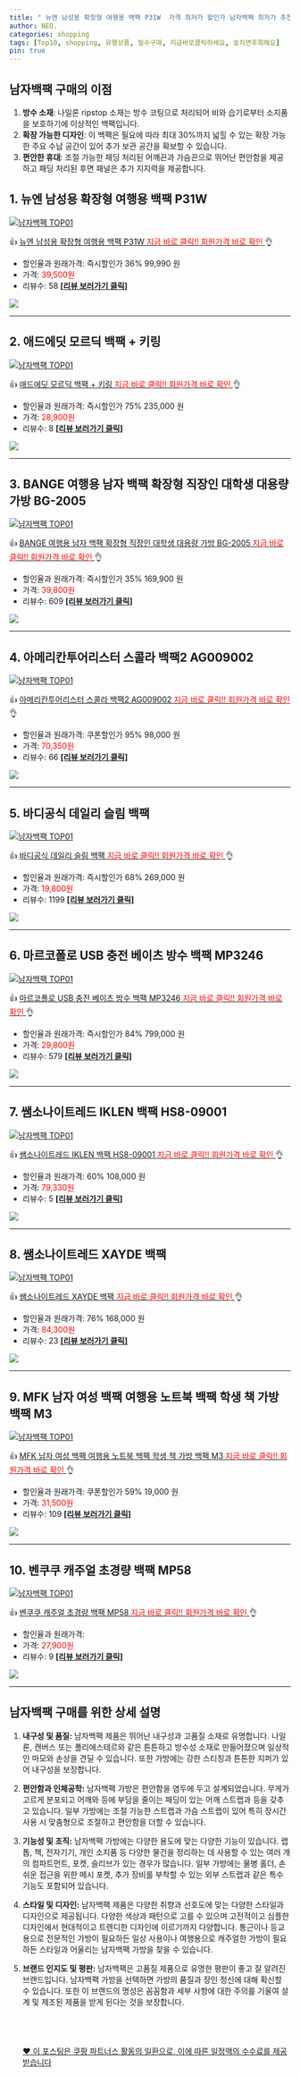 ```yaml
---
title: " 뉴엔 남성용 확장형 여행용 백팩 P31W  가격 최저가 할인가 남자백팩 최저가 추천 제품 비교"
author: NEO.
categories: shopping
tags: [Top10, shopping, 유행상품, 필수구매, 지금바로클릭하세요, 놓치면후회해요]
pin: true
---
```

## 남자백팩 구매의 이점
1. **방수 소재**: 나일론 ripstop 소재는 방수 코팅으로 처리되어 비와 습기로부터 소지품을 보호하기에 이상적인 백팩입니다.
2. **확장 가능한 디자인**: 이 백팩은 필요에 따라 최대 30%까지 넓힐 수 있는 확장 가능한 주요 수납 공간이 있어 추가 보관 공간을 확보할 수 있습니다.
3. **편안한 휴대**: 조절 가능한 패딩 처리된 어깨끈과 가슴끈으로 뛰어난 편안함을 제공하고 패딩 처리된 후면 패널은 추가 지지력을 제공합니다.

   

## 1.  뉴엔 남성용 확장형 여행용 백팩 P31W 

[![남자백팩 TOP01](https://thumbnail9.coupangcdn.com/thumbnails/remote/490x490ex/image/retail/images/2023/01/10/15/2/3d5dc24f-91c1-4635-9ec1-4ed26284a697.jpg)](https://link.coupang.com/re/AFFSDP?lptag=AF3617701&subid=GithubCoopas&pageKey=7055134297&traceid=V0-153&itemId=17477603831&vendorItemId=84645168716)


👍 [ 뉴엔 남성용 확장형 여행용 백팩 P31W  <font color=red> 지금 바로 클릭!! 회원가격 바로 확인 </font> ](https://link.coupang.com/re/AFFSDP?lptag=AF3617701&subid=GithubCoopas&pageKey=7055134297&traceid=V0-153&itemId=17477603831&vendorItemId=84645168716) 👌 


- 할인율과 원래가격: 즉시할인가 36%  99,990   원
- 가격: <span style='color:red'>39,500원</span>
- 리뷰수: 58  [**[리뷰 보러가기 클릭]**](https://link.coupang.com/re/AFFSDP?lptag=AF3617701&subid=GithubCoopas&pageKey=7055134297&traceid=V0-153&itemId=17477603831&vendorItemId=84645168716)

[![](/discount_price.png)](https://link.coupang.com/re/AFFSDP?lptag=AF3617701&subid=GithubCoopas&pageKey=7055134297&traceid=V0-153&itemId=17477603831&vendorItemId=84645168716)

---


   

## 2.  애드에딧 모르딕 백팩 + 키링 

[![남자백팩 TOP01](https://thumbnail10.coupangcdn.com/thumbnails/remote/490x490ex/image/retail/images/13127573029058572-909fef71-ebc7-4234-9493-a70736ab27bf.jpg)](https://link.coupang.com/re/AFFSDP?lptag=AF3617701&subid=GithubCoopas&pageKey=5876810289&traceid=V0-153&itemId=10297413871&vendorItemId=70005414885)


👍 [ 애드에딧 모르딕 백팩 + 키링  <font color=red> 지금 바로 클릭!! 회원가격 바로 확인 </font> ](https://link.coupang.com/re/AFFSDP?lptag=AF3617701&subid=GithubCoopas&pageKey=5876810289&traceid=V0-153&itemId=10297413871&vendorItemId=70005414885) 👌 


- 할인율과 원래가격: 즉시할인가 75%  235,000   원
- 가격: <span style='color:red'>28,900원</span>
- 리뷰수: 8  [**[리뷰 보러가기 클릭]**](https://link.coupang.com/re/AFFSDP?lptag=AF3617701&subid=GithubCoopas&pageKey=5876810289&traceid=V0-153&itemId=10297413871&vendorItemId=70005414885)

[![](/discount_price.png)](https://link.coupang.com/re/AFFSDP?lptag=AF3617701&subid=GithubCoopas&pageKey=5876810289&traceid=V0-153&itemId=10297413871&vendorItemId=70005414885)

---


   

## 3.  BANGE 여행용 남자 백팩 확장형 직장인 대학생 대용량 가방 BG-2005 

[![남자백팩 TOP01](https://thumbnail10.coupangcdn.com/thumbnails/remote/490x490ex/image/vendor_inventory/47f0/b8f5e71ff62578c32a9e74f833bbad4c1907dde2d7619c9b1624bbbbc691.jpg)](https://link.coupang.com/re/AFFSDP?lptag=AF3617701&subid=GithubCoopas&pageKey=7506896461&traceid=V0-153&itemId=19662149119&vendorItemId=86917254588)


👍 [ BANGE 여행용 남자 백팩 확장형 직장인 대학생 대용량 가방 BG-2005  <font color=red> 지금 바로 클릭!! 회원가격 바로 확인 </font> ](https://link.coupang.com/re/AFFSDP?lptag=AF3617701&subid=GithubCoopas&pageKey=7506896461&traceid=V0-153&itemId=19662149119&vendorItemId=86917254588) 👌 


- 할인율과 원래가격: 즉시할인가 35%  169,900   원
- 가격: <span style='color:red'>39,800원</span>
- 리뷰수: 609  [**[리뷰 보러가기 클릭]**](https://link.coupang.com/re/AFFSDP?lptag=AF3617701&subid=GithubCoopas&pageKey=7506896461&traceid=V0-153&itemId=19662149119&vendorItemId=86917254588)

[![](/discount_price.png)](https://link.coupang.com/re/AFFSDP?lptag=AF3617701&subid=GithubCoopas&pageKey=7506896461&traceid=V0-153&itemId=19662149119&vendorItemId=86917254588)

---


   

## 4.  아메리칸투어리스터 스콜라 백팩2 AG009002 

[![남자백팩 TOP01](https://thumbnail8.coupangcdn.com/thumbnails/remote/490x490ex/image/product/image/vendoritem/2017/09/25/3122733098/b0cb1a57-6bed-4520-8457-790c14dc9e75.jpg)](https://link.coupang.com/re/AFFSDP?lptag=AF3617701&subid=GithubCoopas&pageKey=4564069497&traceid=V0-153&itemId=5564366848&vendorItemId=4467086598)


👍 [ 아메리칸투어리스터 스콜라 백팩2 AG009002  <font color=red> 지금 바로 클릭!! 회원가격 바로 확인 </font> ](https://link.coupang.com/re/AFFSDP?lptag=AF3617701&subid=GithubCoopas&pageKey=4564069497&traceid=V0-153&itemId=5564366848&vendorItemId=4467086598) 👌 


- 할인율과 원래가격: 쿠폰할인가 95%  98,000   원
- 가격: <span style='color:red'>70,350원</span>
- 리뷰수: 66  [**[리뷰 보러가기 클릭]**](https://link.coupang.com/re/AFFSDP?lptag=AF3617701&subid=GithubCoopas&pageKey=4564069497&traceid=V0-153&itemId=5564366848&vendorItemId=4467086598)

[![](/discount_price.png)](https://link.coupang.com/re/AFFSDP?lptag=AF3617701&subid=GithubCoopas&pageKey=4564069497&traceid=V0-153&itemId=5564366848&vendorItemId=4467086598)

---


   

## 5.  바디공식 데일리 슬림 백팩 

[![남자백팩 TOP01](https://thumbnail6.coupangcdn.com/thumbnails/remote/490x490ex/image/retail/images/1506003214953195-6b6d848f-d8b3-4231-b761-4927a05f0fba.jpg)](https://link.coupang.com/re/AFFSDP?lptag=AF3617701&subid=GithubCoopas&pageKey=5237889716&traceid=V0-153&itemId=7391665383&vendorItemId=74682779929)


👍 [ 바디공식 데일리 슬림 백팩  <font color=red> 지금 바로 클릭!! 회원가격 바로 확인 </font> ](https://link.coupang.com/re/AFFSDP?lptag=AF3617701&subid=GithubCoopas&pageKey=5237889716&traceid=V0-153&itemId=7391665383&vendorItemId=74682779929) 👌 


- 할인율과 원래가격: 즉시할인가 68%  269,000   원
- 가격: <span style='color:red'>19,800원</span>
- 리뷰수: 1199  [**[리뷰 보러가기 클릭]**](https://link.coupang.com/re/AFFSDP?lptag=AF3617701&subid=GithubCoopas&pageKey=5237889716&traceid=V0-153&itemId=7391665383&vendorItemId=74682779929)

[![](/discount_price.png)](https://link.coupang.com/re/AFFSDP?lptag=AF3617701&subid=GithubCoopas&pageKey=5237889716&traceid=V0-153&itemId=7391665383&vendorItemId=74682779929)

---


   

## 6.  마르코폴로 USB 충전 베이츠 방수 백팩 MP3246 

[![남자백팩 TOP01](https://thumbnail10.coupangcdn.com/thumbnails/remote/490x490ex/image/retail/images/64258486351563-421b82a0-a0b8-4170-9504-fd319e1c99f3.jpg)](https://link.coupang.com/re/AFFSDP?lptag=AF3617701&subid=GithubCoopas&pageKey=4971557378&traceid=V0-153&itemId=6601017652&vendorItemId=73894942981)


👍 [ 마르코폴로 USB 충전 베이츠 방수 백팩 MP3246  <font color=red> 지금 바로 클릭!! 회원가격 바로 확인 </font> ](https://link.coupang.com/re/AFFSDP?lptag=AF3617701&subid=GithubCoopas&pageKey=4971557378&traceid=V0-153&itemId=6601017652&vendorItemId=73894942981) 👌 


- 할인율과 원래가격: 즉시할인가 84%  799,000   원
- 가격: <span style='color:red'>29,800원</span>
- 리뷰수: 579  [**[리뷰 보러가기 클릭]**](https://link.coupang.com/re/AFFSDP?lptag=AF3617701&subid=GithubCoopas&pageKey=4971557378&traceid=V0-153&itemId=6601017652&vendorItemId=73894942981)

[![](/discount_price.png)](https://link.coupang.com/re/AFFSDP?lptag=AF3617701&subid=GithubCoopas&pageKey=4971557378&traceid=V0-153&itemId=6601017652&vendorItemId=73894942981)

---


   

## 7.  쌤소나이트레드 IKLEN 백팩 HS8-09001 

[![남자백팩 TOP01](https://thumbnail7.coupangcdn.com/thumbnails/remote/490x490ex/image/vendor_inventory/40c5/a9c5ec809823a2e41a853ad30fbf3f5a248ac919553a7418e102f242c199.png)](https://link.coupang.com/re/AFFSDP?lptag=AF3617701&subid=GithubCoopas&pageKey=7730882486&traceid=V0-153&itemId=20773631500&vendorItemId=88344139256)


👍 [ 쌤소나이트레드 IKLEN 백팩 HS8-09001  <font color=red> 지금 바로 클릭!! 회원가격 바로 확인 </font> ](https://link.coupang.com/re/AFFSDP?lptag=AF3617701&subid=GithubCoopas&pageKey=7730882486&traceid=V0-153&itemId=20773631500&vendorItemId=88344139256) 👌 


- 할인율과 원래가격: 60%  108,000   원
- 가격: <span style='color:red'>79,330원</span>
- 리뷰수: 5  [**[리뷰 보러가기 클릭]**](https://link.coupang.com/re/AFFSDP?lptag=AF3617701&subid=GithubCoopas&pageKey=7730882486&traceid=V0-153&itemId=20773631500&vendorItemId=88344139256)

[![](/discount_price.png)](https://link.coupang.com/re/AFFSDP?lptag=AF3617701&subid=GithubCoopas&pageKey=7730882486&traceid=V0-153&itemId=20773631500&vendorItemId=88344139256)

---


   

## 8.  쌤소나이트레드 XAYDE 백팩 

[![남자백팩 TOP01](https://thumbnail9.coupangcdn.com/thumbnails/remote/490x490ex/image/vendor_inventory/3f5f/0f72692ebfcae9837758117fc4c8c3e36b2cbf98c4418f226c0f868137ff.jpg)](https://link.coupang.com/re/AFFSDP?lptag=AF3617701&subid=GithubCoopas&pageKey=7751414749&traceid=V0-153&itemId=20880083833&vendorItemId=88047665507)


👍 [ 쌤소나이트레드 XAYDE 백팩  <font color=red> 지금 바로 클릭!! 회원가격 바로 확인 </font> ](https://link.coupang.com/re/AFFSDP?lptag=AF3617701&subid=GithubCoopas&pageKey=7751414749&traceid=V0-153&itemId=20880083833&vendorItemId=88047665507) 👌 


- 할인율과 원래가격: 76%  168,000   원
- 가격: <span style='color:red'>84,300원</span>
- 리뷰수: 23  [**[리뷰 보러가기 클릭]**](https://link.coupang.com/re/AFFSDP?lptag=AF3617701&subid=GithubCoopas&pageKey=7751414749&traceid=V0-153&itemId=20880083833&vendorItemId=88047665507)

[![](/discount_price.png)](https://link.coupang.com/re/AFFSDP?lptag=AF3617701&subid=GithubCoopas&pageKey=7751414749&traceid=V0-153&itemId=20880083833&vendorItemId=88047665507)

---


   

## 9.  MFK 남자 여성 백팩 여행용 노트북 백팩 학생 책 가방 백팩 M3 

[![남자백팩 TOP01](https://thumbnail7.coupangcdn.com/thumbnails/remote/490x490ex/image/vendor_inventory/3ba7/ad69b14e521e53e9f25b6f6d0fa1be3d769b8d2f6404782530c2e708e518.jpg)](https://link.coupang.com/re/AFFSDP?lptag=AF3617701&subid=GithubCoopas&pageKey=7321008141&traceid=V0-153&itemId=19551216883&vendorItemId=86595484811)


👍 [ MFK 남자 여성 백팩 여행용 노트북 백팩 학생 책 가방 백팩 M3  <font color=red> 지금 바로 클릭!! 회원가격 바로 확인 </font> ](https://link.coupang.com/re/AFFSDP?lptag=AF3617701&subid=GithubCoopas&pageKey=7321008141&traceid=V0-153&itemId=19551216883&vendorItemId=86595484811) 👌 


- 할인율과 원래가격: 쿠폰할인가 59%  19,000   원
- 가격: <span style='color:red'>31,500원</span>
- 리뷰수: 109  [**[리뷰 보러가기 클릭]**](https://link.coupang.com/re/AFFSDP?lptag=AF3617701&subid=GithubCoopas&pageKey=7321008141&traceid=V0-153&itemId=19551216883&vendorItemId=86595484811)

[![](/discount_price.png)](https://link.coupang.com/re/AFFSDP?lptag=AF3617701&subid=GithubCoopas&pageKey=7321008141&traceid=V0-153&itemId=19551216883&vendorItemId=86595484811)

---


   

## 10.  벤쿠쿠 캐주얼 초경량 백팩 MP58 

[![남자백팩 TOP01](https://thumbnail10.coupangcdn.com/thumbnails/remote/490x490ex/image/vendor_inventory/46c5/c0cb6db96f3ed14cf1ac7cb0d45f9e418423a09570a72284e821f879ff70.jpg)](https://link.coupang.com/re/AFFSDP?lptag=AF3617701&subid=GithubCoopas&pageKey=5580712472&traceid=V0-153&itemId=8917672333&vendorItemId=76204275269)


👍 [ 벤쿠쿠 캐주얼 초경량 백팩 MP58  <font color=red> 지금 바로 클릭!! 회원가격 바로 확인 </font> ](https://link.coupang.com/re/AFFSDP?lptag=AF3617701&subid=GithubCoopas&pageKey=5580712472&traceid=V0-153&itemId=8917672333&vendorItemId=76204275269) 👌 


- 할인율과 원래가격: 
- 가격: <span style='color:red'>27,900원</span>
- 리뷰수: 9  [**[리뷰 보러가기 클릭]**](https://link.coupang.com/re/AFFSDP?lptag=AF3617701&subid=GithubCoopas&pageKey=5580712472&traceid=V0-153&itemId=8917672333&vendorItemId=76204275269)

[![](/discount_price.png)](https://link.coupang.com/re/AFFSDP?lptag=AF3617701&subid=GithubCoopas&pageKey=5580712472&traceid=V0-153&itemId=8917672333&vendorItemId=76204275269)

---
## 남자백팩 구매를 위한 상세 설명
1. **내구성 및 품질:** 남자백팩 제품은 뛰어난 내구성과 고품질 소재로 유명합니다. 나일론, 캔버스 또는 폴리에스테르와 같은 튼튼하고 방수성 소재로 만들어졌으며 일상적인 마모와 손상을 견딜 수 있습니다. 또한 가방에는 강한 스티칭과 튼튼한 지퍼가 있어 내구성을 보장합니다.


2. **편안함과 인체공학:** 남자백팩 가방은 편안함을 염두에 두고 설계되었습니다. 무게가 고르게 분포되고 어깨와 등에 부담을 줄이는 패딩이 있는 어깨 스트랩과 등을 갖추고 있습니다. 일부 가방에는 조절 가능한 스트랩과 가슴 스트랩이 있어 특히 장시간 사용 시 맞춤형으로 조절하고 편안함을 더할 수 있습니다. 


3. **기능성 및 조직:** 남자백팩 가방에는 다양한 용도에 맞는 다양한 기능이 있습니다. 랩톱, 책, 전자기기, 개인 소지품 등 다양한 물건을 정리하는 데 사용할 수 있는 여러 개의 컴파트먼트, 포켓, 슬리브가 있는 경우가 많습니다. 일부 가방에는 물병 홀더, 손쉬운 접근을 위한 메시 포켓, 추가 장비를 부착할 수 있는 외부 스트랩과 같은 특수 기능도 포함되어 있습니다.


4. **스타일 및 디자인:** 남자백팩 제품은 다양한 취향과 선호도에 맞는 다양한 스타일과 디자인으로 제공됩니다. 다양한 색상과 패턴으로 고를 수 있으며 고전적이고 심플한 디자인에서 현대적이고 트렌디한 디자인에 이르기까지 다양합니다. 통근이나 등교용으로 전문적인 가방이 필요하든 일상 사용이나 여행용으로 캐주얼한 가방이 필요하든 스타일과 어울리는 남자백팩 가방을 찾을 수 있습니다.


5. **브랜드 인지도 및 평판:** 남자백팩은 고품질 제품으로 유명한 평판이 좋고 잘 알려진 브랜드입니다. 남자백팩 가방을 선택하면 가방의 품질과 장인 정신에 대해 확신할 수 있습니다. 또한 이 브랜드의 명성은 꼼꼼함과 세부 사항에 대한 주의를 기울여 설계 및 제조된 제품을 받게 된다는 것을 보장합니다.<br><br><br><br><br> [ ❤  이 포스팅은 쿠팡 파트너스 활동의 일환으로, 이에 따른 일정액의 수수료를 제공받습니다](https://link.coupang.com/a/bcEFyh)